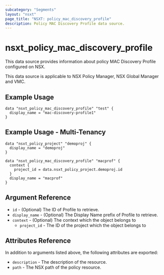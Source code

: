 ```yaml
---
subcategory: "Segments"
layout: "nsxt"
page_title: "NSXT: policy_mac_discovery_profile"
description: Policy MAC Discovery Profile data source.
---
```


# nsxt_policy_mac_discovery_profile

This data source provides information about policy MAC Discovery Profile configured on NSX.

This data source is applicable to NSX Policy Manager, NSX Global Manager and VMC.

## Example Usage

```hcl
data "nsxt_policy_mac_discovery_profile" "test" {
  display_name = "mac-discovery-profile1"
}
```

## Example Usage - Multi-Tenancy

```hcl
data "nsxt_policy_project" "demoproj" {
  display_name = "demoproj"
}

data "nsxt_policy_mac_discovery_profile" "macprof" {
  context {
    project_id = data.nsxt_policy_project.demoproj.id
  }
  display_name = "macprof"
}
```

## Argument Reference

* `id` - (Optional) The ID of Profile to retrieve.
* `display_name` - (Optional) The Display Name prefix of Profile to retrieve.
* `context` - (Optional) The context which the object belongs to
    * `project_id` - The ID of the project which the object belongs to

## Attributes Reference

In addition to arguments listed above, the following attributes are exported:

* `description` - The description of the resource.
* `path` - The NSX path of the policy resource.
